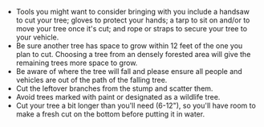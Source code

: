 * Tools you might want to consider bringing with you include a handsaw to cut your tree; gloves to protect your hands; a tarp to sit on and/or to move your tree once it's cut; and rope or straps to secure your tree to your vehicle.
* Be sure another tree has space to grow within 12 feet of the one you plan to cut. Choosing a tree from an densely forested area will give the remaining trees more space to grow.
* Be aware of where the tree will fall and please ensure all people and vehicles are out of the path of the falling tree.
* Cut the leftover branches from the stump and scatter them.
* Avoid trees marked with paint or designated as a wildlife tree.
* Cut your tree a bit longer than you'll need (6-12"), so you'll have room to make a fresh cut on the bottom before putting it in water.
